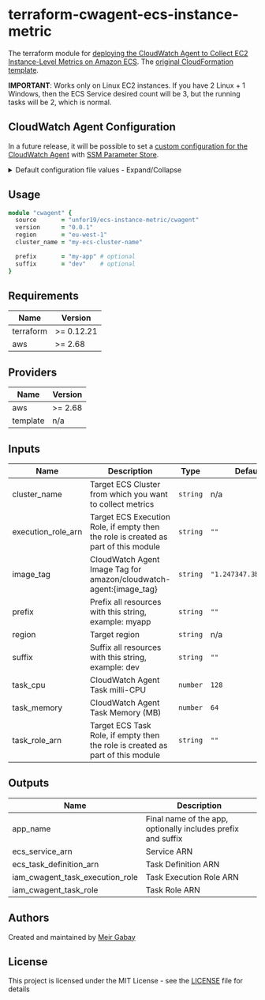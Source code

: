 # terraform-cwagent-ecs-instance-metric

The terraform module for [deploying the CloudWatch Agent to Collect EC2 Instance-Level Metrics on Amazon ECS](https://docs.aws.amazon.com/AmazonCloudWatch/latest/monitoring/deploy-container-insights-ECS-instancelevel.html#deploy-container-insights-ECS-instancelevel-quickstart). The [original CloudFormation template](https://raw.githubusercontent.com/aws-samples/amazon-cloudwatch-container-insights/latest/ecs-task-definition-templates/deployment-mode/daemon-service/cwagent-ecs-instance-metric/cloudformation-quickstart/cwagent-ecs-instance-metric-cfn.tpl).

**IMPORTANT**: Works only on Linux EC2 instances. If you have 2 Linux + 1 Windows, then the ECS Service desired count will be 3, but the running tasks will be 2, which is normal.


## CloudWatch Agent Configuration

In a future release, it will be possible to set a [custom configuration for the CloudWatch Agent](https://docs.aws.amazon.com/AmazonCloudWatch/latest/monitoring/deploy-container-insights-ECS-instancelevel.html#:~:text=Advanced%20Configuration) with [SSM Parameter Store](https://docs.aws.amazon.com/systems-manager/latest/userguide/systems-manager-parameter-store.html).

<details>

<summary>Default configuration file values - Expand/Collapse</summary>

- region (AWS Region)
- metrics_collection_interval (Seconds)
- force_flush_interval (Seconds)
- endpoint_override (Omitted)

```json
{
    "agent": {
        "region": "your-aws-region"
    },
    "logs": {
        "metrics_collected": {
            "ecs": {
                "metrics_collection_interval": 60
            }
        },
        "force_flush_interval": 5
    }
}
```

</details>

## Usage

```ruby
module "cwagent" {
  source       = "unfor19/ecs-instance-metric/cwagent"
  version      = "0.0.1"
  region       = "eu-west-1"
  cluster_name = "my-ecs-cluster-name"

  prefix       = "my-app" # optional
  suffix       = "dev"    # optional
}
```

<!-- terraform_docs_start -->

## Requirements

| Name | Version |
|------|---------|
| terraform | >= 0.12.21 |
| aws | >= 2.68 |

## Providers

| Name | Version |
|------|---------|
| aws | >= 2.68 |
| template | n/a |

## Inputs

| Name | Description | Type | Default | Required |
|------|-------------|------|---------|:--------:|
| cluster_name | Target ECS Cluster from which you want to collect metrics | `string` | n/a | yes |
| execution_role_arn | Target ECS Execution Role, if empty then the role is created as part of this module | `string` | `""` | no |
| image_tag | CloudWatch Agent Image Tag for amazon/cloudwatch-agent:{image_tag} | `string` | `"1.247347.3b250378"` | no |
| prefix | Prefix all resources with this string, example: myapp | `string` | `""` | no |
| region | Target region | `string` | n/a | yes |
| suffix | Suffix all resources with this string, example: dev | `string` | `""` | no |
| task_cpu | CloudWatch Agent Task milli-CPU | `number` | `128` | no |
| task_memory | CloudWatch Agent Task Memory (MB) | `number` | `64` | no |
| task_role_arn | Target ECS Task Role, if empty then the role is created as part of this module | `string` | `""` | no |

## Outputs

| Name | Description |
|------|-------------|
| app_name | Final name of the app, optionally includes prefix and suffix |
| ecs_service_arn | Service ARN |
| ecs_task_definition_arn | Task Definition ARN |
| iam_cwagent_task_execution_role | Task Execution Role ARN |
| iam_cwagent_task_role | Task Role ARN |

<!-- terraform_docs_end -->

## Authors

Created and maintained by [Meir Gabay](https://github.com/unfor19)

## License

This project is licensed under the MIT License - see the [LICENSE](https://github.com/unfor19/cwagent-ecs-instance-metric-terraform/blob/master/LICENSE) file for details

